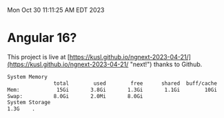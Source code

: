 Mon Oct 30 11:11:25 AM EDT 2023

# Angular 16?


This project is live at [https://kusl.github.io/ngnext-2023-04-21/](https://kusl.github.io/ngnext-2023-04-21/ "next!") thanks to Github.

```bash
System Memory
               total        used        free      shared  buff/cache   available
Mem:            15Gi       3.8Gi       1.3Gi       1.1Gi        10Gi        10Gi
Swap:          8.0Gi       2.0Mi       8.0Gi
System Storage
1.3G	.
```
```bash
